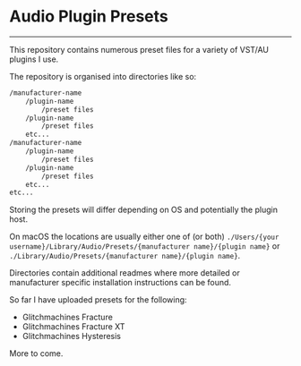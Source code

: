 # Audio Plugin Presets

___

This repository contains numerous preset files for a variety of VST/AU plugins I use.

The repository is organised into directories like so:

```sh
/manufacturer-name
    /plugin-name
        /preset files
    /plugin-name
        /preset files
    etc...
/manufacturer-name
    /plugin-name
        /preset files
    /plugin-name
        /preset files
    etc...
etc...
```

Storing the presets will differ depending on OS and potentially the plugin host.

On macOS the locations are usually either one of \(or both\) `./Users/{your username}/Library/Audio/Presets/{manufacturer name}/{plugin name}` or `./Library/Audio/Presets/{manufacturer name}/{plugin name}`.

Directories contain additional readmes where more detailed or manufacturer specific installation instructions can be found.

So far I have uploaded presets for the following:

- Glitchmachines Fracture
- Glitchmachines Fracture XT
- Glitchmachines Hysteresis

More to come.
